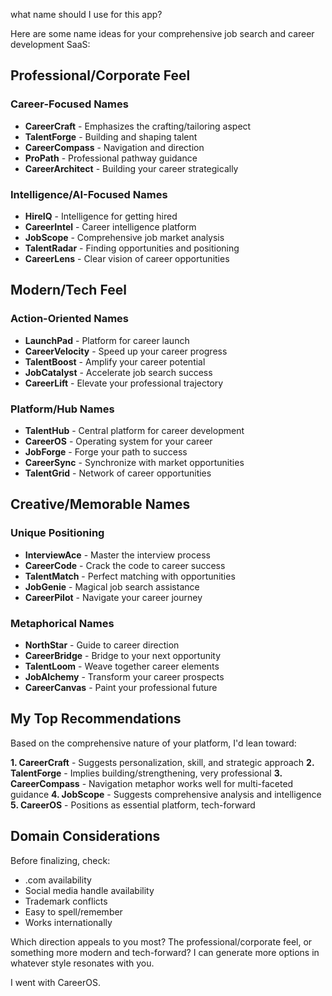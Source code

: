 what name should I use for this app?

Here are some name ideas for your comprehensive job search and career development SaaS:

## Professional/Corporate Feel

### **Career-Focused Names**
- **CareerCraft** - Emphasizes the crafting/tailoring aspect
- **TalentForge** - Building and shaping talent
- **CareerCompass** - Navigation and direction
- **ProPath** - Professional pathway guidance
- **CareerArchitect** - Building your career strategically

### **Intelligence/AI-Focused Names**
- **HireIQ** - Intelligence for getting hired
- **CareerIntel** - Career intelligence platform
- **JobScope** - Comprehensive job market analysis
- **TalentRadar** - Finding opportunities and positioning
- **CareerLens** - Clear vision of career opportunities

## Modern/Tech Feel

### **Action-Oriented Names**
- **LaunchPad** - Platform for career launch
- **CareerVelocity** - Speed up your career progress
- **TalentBoost** - Amplify your career potential
- **JobCatalyst** - Accelerate job search success
- **CareerLift** - Elevate your professional trajectory

### **Platform/Hub Names**
- **TalentHub** - Central platform for career development
- **CareerOS** - Operating system for your career
- **JobForge** - Forge your path to success
- **CareerSync** - Synchronize with market opportunities
- **TalentGrid** - Network of career opportunities

## Creative/Memorable Names

### **Unique Positioning**
- **InterviewAce** - Master the interview process
- **CareerCode** - Crack the code to career success
- **TalentMatch** - Perfect matching with opportunities
- **JobGenie** - Magical job search assistance
- **CareerPilot** - Navigate your career journey

### **Metaphorical Names**
- **NorthStar** - Guide to career direction
- **CareerBridge** - Bridge to your next opportunity
- **TalentLoom** - Weave together career elements
- **JobAlchemy** - Transform your career prospects
- **CareerCanvas** - Paint your professional future

## My Top Recommendations

Based on the comprehensive nature of your platform, I'd lean toward:

**1. CareerCraft** - Suggests personalization, skill, and strategic approach
**2. TalentForge** - Implies building/strengthening, very professional
**3. CareerCompass** - Navigation metaphor works well for multi-faceted guidance
**4. JobScope** - Suggests comprehensive analysis and intelligence
**5. CareerOS** - Positions as essential platform, tech-forward

## Domain Considerations

Before finalizing, check:
- .com availability
- Social media handle availability
- Trademark conflicts
- Easy to spell/remember
- Works internationally

Which direction appeals to you most? The professional/corporate feel, or something more modern and tech-forward? I can generate more options in whatever style resonates with you.

I went with CareerOS.
